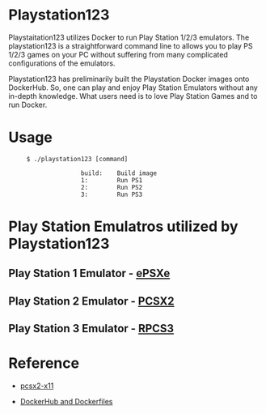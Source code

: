 # Playstation123

Playstaitation123 utilizes Docker to run Play Station 1/2/3 emulators. The playstation123 is a straightforward command line to allows you to play PS 1/2/3 games on your PC without suffering from many complicated configurations of the emulators. 

Playstation123 has preliminarily built the Playstation Docker images onto DockerHub. So, one can play and enjoy Play Station Emulators without any in-depth knowledge. What users need is to love Play Station Games and to run Docker.


# Usage

         $ ./playstation123 [command]           
                      
                        build:    Build image           
                        1:        Run PS1           
                        2:        Run PS2           
                        3:        Run PS3         



# Play Station Emulatros utilized by Playstation123

## Play Station 1 Emulator - [ePSXe](http://epsxe.com)


## Play Station 2 Emulator - [PCSX2](https://pcsx2.net/)


## Play Station 3 Emulator - [RPCS3](https://rpcs3.net/)



# Reference

* [pcsx2-x11](https://hub.docker.com/r/andrewmackrodt/pcsx2-x11)

* [DockerHub and Dockerfiles](https://github.com/andrewmackrodt/dockerfiles)

